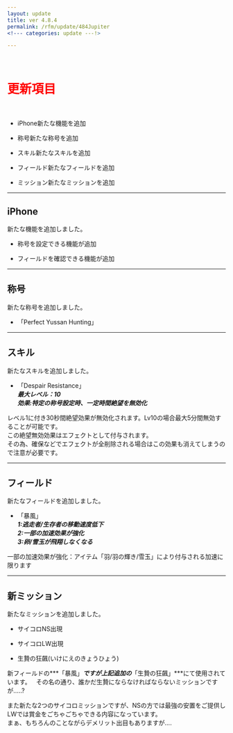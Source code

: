 ```yaml
---
layout: update
title: ver 4.8.4
permalink: /rfm/update/484Jupiter
<!--- categories: update ---!>

---
```

<br>
<h1 id="1"><font color="red">更新項目</font></h1><br>

+ <span class="green-badge">iPhone</span>新たな機能を追加 

+ <span class="blue-badge">称号</span>新たな称号を追加 

+ <span class="blue-badge">スキル</span>新たなスキルを追加 

+ <span class="blue-badge">フィールド</span>新たなフィールドを追加 
 
+ <span class="blue-badge">ミッション</span>新たなミッションを追加

----------------------------------------------------
## iPhone  

新たな機能を追加しました。  
+ 称号を設定できる機能が追加<br>

+ フィールドを確認できる機能が追加<br>


----------------------------------------------------
## 称号  

新たな称号を追加しました。  
+ 「Perfect Yussan Hunting」<br>


----------------------------------------------------
## スキル

新たなスキルを追加しました。  

+ 「Despair Resistance」  
***最大レベル：10***    
***効果:特定の称号設定時、一定時間絶望を無効化***  

レベル1に付き30秒間絶望効果が無効化されます。Lv10の場合最大5分間無効することが可能です。  
この絶望無効効果はエフェクトとして付与されます。  
その為、確保などでエフェクトが全削除される場合はこの効果も消えてしまうので注意が必要です。

  
----------------------------------------------------
## フィールド

新たなフィールドを追加しました。  

+ 「暴風」     
***1:逃走者/生存者の移動速度低下***  
***2:一部の加速効果が強化***  
***3:卵/雪玉が飛翔しなくなる***  
  
一部の加速効果が強化：アイテム「羽/羽の輝き/雪玉」により付与される加速に限ります  
  
----------------------------------------------------
## 新ミッション

新たなミッションを追加しました。  

+ サイコロNS出現  

+ サイコロLW出現  

+ 生贄の狂飆(いけにえのきょうひょう)  

新フィールドの***「暴風」***ですが上記追加の***「生贄の狂飆」***にて使用されています。  
その名の通り、誰かだ生贄にならなければならないミッションですが.....?  

また新たな2つのサイコロミッションですが、NSの方では最強の安置をご提供し<br>
LWでは賞金をごちゃごちゃできる内容になっています。<br>
まぁ、もちろんのことながらデメリット出目もありますが.... 




